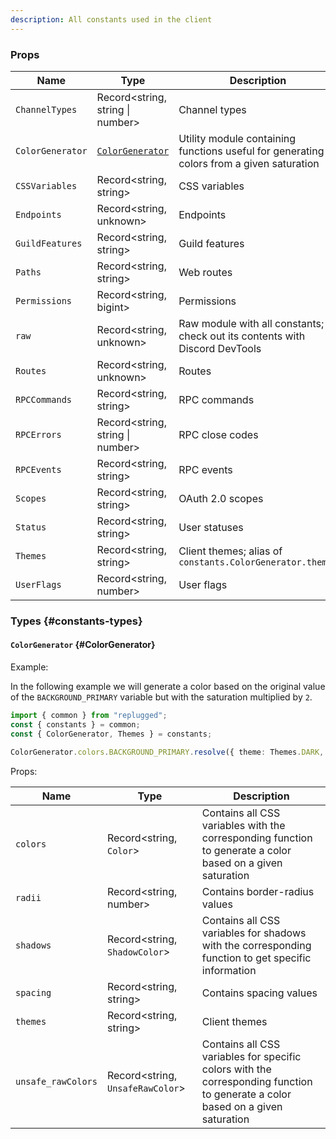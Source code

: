 ```yaml
---
description: All constants used in the client
---
```


### Props

| Name             | Type                                | Description                                                                              |
| ---------------- | ----------------------------------- | ---------------------------------------------------------------------------------------- |
| `ChannelTypes`   | Record<string, string \| number>    | Channel types                                                                            |
| `ColorGenerator` | [`ColorGenerator`](#ColorGenerator) | Utility module containing functions useful for generating colors from a given saturation |
| `CSSVariables`   | Record<string, string>              | CSS variables                                                                            |
| `Endpoints`      | Record<string, unknown>             | Endpoints                                                                                |
| `GuildFeatures`  | Record<string, string>              | Guild features                                                                           |
| `Paths`          | Record<string, string>              | Web routes                                                                               |
| `Permissions`    | Record<string, bigint>              | Permissions                                                                              |
| `raw`            | Record<string, unknown>             | Raw module with all constants; check out its contents with Discord DevTools              |
| `Routes`         | Record<string, unknown>             | Routes                                                                                   |
| `RPCCommands`    | Record<string, string>              | RPC commands                                                                             |
| `RPCErrors`      | Record<string, string \| number>    | RPC close codes                                                                          |
| `RPCEvents`      | Record<string, string>              | RPC events                                                                               |
| `Scopes`         | Record<string, string>              | OAuth 2.0 scopes                                                                         |
| `Status`         | Record<string, string>              | User statuses                                                                            |
| `Themes`         | Record<string, string>              | Client themes; alias of `constants.ColorGenerator.themes`                                |
| `UserFlags`      | Record<string, number>              | User flags                                                                               |

### Types {#constants-types}

#### `ColorGenerator` {#ColorGenerator}

<!-- [!]: `Color`, `ShadowColor` and `UnsafeRawColor` aren't documented -->

Example:

In the following example we will generate a color based on the original value of the
`BACKGROUND_PRIMARY` variable but with the saturation multiplied by `2`.

```ts
import { common } from "replugged";
const { constants } = common;
const { ColorGenerator, Themes } = constants;

ColorGenerator.colors.BACKGROUND_PRIMARY.resolve({ theme: Themes.DARK, saturation: 2 });
```

Props:

| Name               | Type                             | Description                                                                                                                    |
| ------------------ | -------------------------------- | ------------------------------------------------------------------------------------------------------------------------------ |
| `colors`           | Record<string, `Color`>          | Contains all CSS variables with the corresponding function to generate a color based on a given saturation                     |
| `radii`            | Record<string, number>           | Contains border-radius values                                                                                                  |
| `shadows`          | Record<string, `ShadowColor`>    | Contains all CSS variables for shadows with the corresponding function to get specific information                             |
| `spacing`          | Record<string, string>           | Contains spacing values                                                                                                        |
| `themes`           | Record<string, string>           | Client themes                                                                                                                  |
| `unsafe_rawColors` | Record<string, `UnsafeRawColor`> | Contains all CSS variables for specific colors with the corresponding function to generate a color based on a given saturation |
